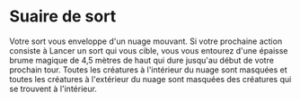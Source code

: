 # Suaire de sort

<p>Votre sort vous enveloppe d'un nuage mouvant. Si votre prochaine action consiste à <a class="entity-link" data-pack="pf2e.actionspf2e" data-id="aBQ8ajvEBByv45yz" draggable="true"><i class="fas fa-suitcase"></i>Lancer un sort</a> qui vous cible, vous vous entourez d'une épaisse brume magique de 4,5 mètres de haut qui dure jusqu'au début de votre prochain tour. Toutes les créatures à l'intérieur du nuage sont <a class="entity-link" data-pack="pf2e.conditionspf2e" data-id="DmAIPqOBomZ7H95W" draggable="true"><i class="fas fa-book-open"></i>masquées</a> et toutes les créatures à l'extérieur du nuage sont masquées des créatures qui se trouvent à l'intérieur.</p>